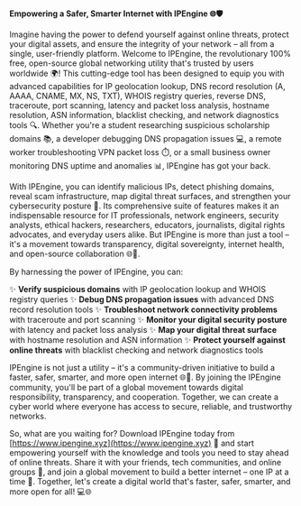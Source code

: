 **Empowering a Safer, Smarter Internet with IPEngine 🌐🛡️**

Imagine having the power to defend yourself against online threats, protect your digital assets, and ensure the integrity of your network – all from a single, user-friendly platform. Welcome to IPEngine, the revolutionary 100% free, open-source global networking utility that's trusted by users worldwide 🌍! This cutting-edge tool has been designed to equip you with advanced capabilities for IP geolocation lookup, DNS record resolution (A, AAAA, CNAME, MX, NS, TXT), WHOIS registry queries, reverse DNS, traceroute, port scanning, latency and packet loss analysis, hostname resolution, ASN information, blacklist checking, and network diagnostics tools 🔍. Whether you're a student researching suspicious scholarship domains 📚, a developer debugging DNS propagation issues 💻, a remote worker troubleshooting VPN packet loss ⏱️, or a small business owner monitoring DNS uptime and anomalies 📊, IPEngine has got your back.

With IPEngine, you can identify malicious IPs, detect phishing domains, reveal scam infrastructure, map digital threat surfaces, and strengthen your cybersecurity posture 🔐. Its comprehensive suite of features makes it an indispensable resource for IT professionals, network engineers, security analysts, ethical hackers, researchers, educators, journalists, digital rights advocates, and everyday users alike. But IPEngine is more than just a tool – it's a movement towards transparency, digital sovereignty, internet health, and open-source collaboration 🌐👥.

By harnessing the power of IPEngine, you can:

✨ **Verify suspicious domains** with IP geolocation lookup and WHOIS registry queries
✨ **Debug DNS propagation issues** with advanced DNS record resolution tools
✨ **Troubleshoot network connectivity problems** with traceroute and port scanning
✨ **Monitor your digital security posture** with latency and packet loss analysis
✨ **Map your digital threat surface** with hostname resolution and ASN information
✨ **Protect yourself against online threats** with blacklist checking and network diagnostics tools

IPEngine is not just a utility – it's a community-driven initiative to build a faster, safer, smarter, and more open internet 🌐🚀. By joining the IPEngine community, you'll be part of a global movement towards digital responsibility, transparency, and cooperation. Together, we can create a cyber world where everyone has access to secure, reliable, and trustworthy networks.

So, what are you waiting for? Download IPEngine today from [https://www.ipengine.xyz](https://www.ipengine.xyz) 📡 and start empowering yourself with the knowledge and tools you need to stay ahead of online threats. Share it with your friends, tech communities, and online groups 🤝, and join a global movement to build a better internet – one IP at a time 🔗. Together, let's create a digital world that's faster, safer, smarter, and more open for all! 💻🌐